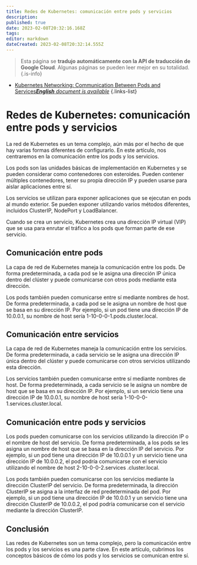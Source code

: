 ```yaml
---
title: Redes de Kubernetes: comunicación entre pods y servicios
description: 
published: true
date: 2023-02-08T20:32:16.168Z
tags: 
editor: markdown
dateCreated: 2023-02-08T20:32:14.555Z
---
```


> Esta página se **tradujo automáticamente con la API de traducción de Google Cloud**.
Algunas páginas se pueden leer mejor en su totalidad.{.is-info}



- [Kubernetes Networking: Communication Between Pods and Services***English** document is available*](/en/Knowledge-base/Kubernetes/kubernetes-networking-communication-between-pods-and-services)
{.links-list}


# Redes de Kubernetes: comunicación entre pods y servicios

La red de Kubernetes es un tema complejo, aún más por el hecho de que hay varias formas diferentes de configurarlo. En este artículo, nos centraremos en la comunicación entre los pods y los servicios.

Los pods son las unidades básicas de implementación en Kubernetes y se pueden considerar como contenedores con esteroides. Pueden contener múltiples contenedores, tener su propia dirección IP y pueden usarse para aislar aplicaciones entre sí.

Los servicios se utilizan para exponer aplicaciones que se ejecutan en pods al mundo exterior. Se pueden exponer utilizando varios métodos diferentes, incluidos ClusterIP, NodePort y LoadBalancer.

Cuando se crea un servicio, Kubernetes crea una dirección IP virtual (VIP) que se usa para enrutar el tráfico a los pods que forman parte de ese servicio.

## Comunicación entre pods

La capa de red de Kubernetes maneja la comunicación entre los pods. De forma predeterminada, a cada pod se le asigna una dirección IP única dentro del clúster y puede comunicarse con otros pods mediante esta dirección.

Los pods también pueden comunicarse entre sí mediante nombres de host. De forma predeterminada, a cada pod se le asigna un nombre de host que se basa en su dirección IP. Por ejemplo, si un pod tiene una dirección IP de 10.0.0.1, su nombre de host sería 1-10-0-0-1.pods.cluster.local.

## Comunicación entre servicios

La capa de red de Kubernetes maneja la comunicación entre los servicios. De forma predeterminada, a cada servicio se le asigna una dirección IP única dentro del clúster y puede comunicarse con otros servicios utilizando esta dirección.

Los servicios también pueden comunicarse entre sí mediante nombres de host. De forma predeterminada, a cada servicio se le asigna un nombre de host que se basa en su dirección IP. Por ejemplo, si un servicio tiene una dirección IP de 10.0.0.1, su nombre de host sería 1-10-0-0-1.services.cluster.local.

## Comunicación entre pods y servicios

Los pods pueden comunicarse con los servicios utilizando la dirección IP o el nombre de host del servicio. De forma predeterminada, a los pods se les asigna un nombre de host que se basa en la dirección IP del servicio. Por ejemplo, si un pod tiene una dirección IP de 10.0.0.1 y un servicio tiene una dirección IP de 10.0.0.2, el pod podría comunicarse con el servicio utilizando el nombre de host 2-10-0-0-2.services .cluster.local.

Los pods también pueden comunicarse con los servicios mediante la dirección ClusterIP del servicio. De forma predeterminada, la dirección ClusterIP se asigna a la interfaz de red predeterminada del pod. Por ejemplo, si un pod tiene una dirección IP de 10.0.0.1 y un servicio tiene una dirección ClusterIP de 10.0.0.2, el pod podría comunicarse con el servicio mediante la dirección ClusterIP.

## Conclusión

Las redes de Kubernetes son un tema complejo, pero la comunicación entre los pods y los servicios es una parte clave. En este artículo, cubrimos los conceptos básicos de cómo los pods y los servicios se comunican entre sí.
